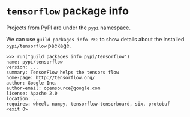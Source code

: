 # `tensorflow` package info

Projects from PyPI are under the `pypi` namespace.

We can use `guild packages info PKG` to show details about the
installed `pypi/tensorflow` package.

    >>> run("guild packages info pypi/tensorflow")
    name: pypi/tensorflow
    version: ...
    summary: TensorFlow helps the tensors flow
    home-page: http://tensorflow.org/
    author: Google Inc.
    author-email: opensource@google.com
    license: Apache 2.0
    location: ...
    requires: wheel, numpy, tensorflow-tensorboard, six, protobuf
    <exit 0>
